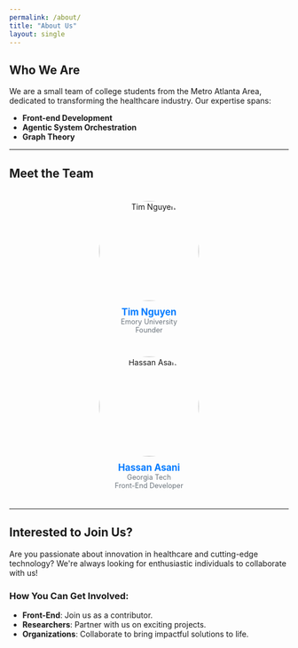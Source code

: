 ```yaml
---
permalink: /about/
title: "About Us"
layout: single
---
```


## Who We Are
We are a small team of college students from the Metro Atlanta Area, dedicated to transforming the healthcare industry. Our expertise spans:

- **Front-end Development**
- **Agentic System Orchestration**
- **Graph Theory**

---

## Meet the Team

<div style="display: flex; flex-wrap: wrap; justify-content: center; gap: 40px; padding: 20px;">
  
<!-- Team Member 1 -->
<div style="text-align: center; width: 300px;">
  <img width="180px" height="180px" style="border-radius: 50%; object-fit: cover;" alt="Tim Nguyen" src="https://github.com/user-attachments/assets/535a4be4-8ab5-44dc-ab39-854a544bd152" />
  <div style="margin-top: 10px;">
    <a href="https://www.linkedin.com/in/tim-nguyen-298b63221/" style="text-decoration: none; color: #007bff; font-weight: bold; font-size: 1.2em;">Tim Nguyen</a>
  </div>
  <div style="color: #6c757d; font-size: 0.9em;">Emory University</div>
  <div style="color: #6c757d; font-size: 0.9em;">Founder</div>
</div>

<!-- Team Member 2 -->
<div style="text-align: center; width: 300px;">
  <img width="180px" height="180px" style="border-radius: 50%; object-fit: cover;" alt="Hassan Asani" src="https://github.com/user-attachments/assets/5303d612-8a4e-423a-86c3-5b4f6d5b8589" />
  <div style="margin-top: 10px;">
    <a href="https://www.linkedin.com/in/hassanasani/" style="text-decoration: none; color: #007bff; font-weight: bold; font-size: 1.2em;">Hassan Asani</a>
  </div>
  <div style="color: #6c757d; font-size: 0.9em;">Georgia Tech</div>
  <div style="color: #6c757d; font-size: 0.9em;">Front-End Developer</div>
</div>

</div>

---

## Interested to Join Us?
Are you passionate about innovation in healthcare and cutting-edge technology? We're always looking for enthusiastic individuals to collaborate with us!

### How You Can Get Involved:
- **Front-End**: Join us as a contributor.
- **Researchers**: Partner with us on exciting projects.
- **Organizations**: Collaborate to bring impactful solutions to life.
